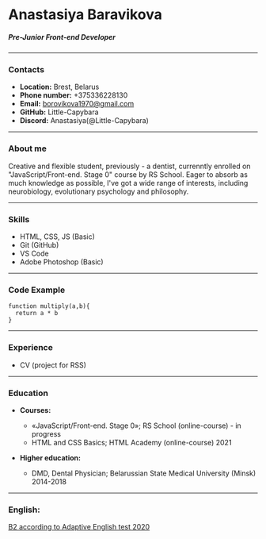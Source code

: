 # Anastasiya Baravikova
##### Pre-Junior Front-end Developer

------
### Contacts

* **Location:** Brest, Belarus
* **Phone number:** +375336228130
* **Email:** borovikova1970@gmail.com
* **GitHub:** Little-Capybara
* **Discord:** Anastasiya(@Little-Capybara)

------
### About me

Creative and flexible student, previously - a dentist, currenntly enrolled on "JavaScript/Front-end. Stage 0" course by RS School. Eager to absorb as much knowledge as possible, I've got a wide range of interests, including neurobiology, evolutionary psychology and philosophy.

------ 
### Skills

* HTML, CSS, JS (Basic)
* Git (GitHub)
* VS Code
* Adobe Photoshop (Basic)


------

### Code Example

```
function multiply(a,b){
  return a * b
}
```
------
### Experience
* CV (project for RSS)


------

### Education
* **Courses:**
    + «JavaScript/Front-end. Stage 0»; RS School (online-course) - in progress 
    + HTML and CSS Basics; HTML Academy (online-course) 2021

* **Higher education:**
    + DMD, Dental Physician; Belarussian State Medical University (Minsk) 2014-2018


------

### English:
[B2 according to Adaptive English test 2020](https://examinator.epam.com/Main/PersonalAssignments/157713)
    